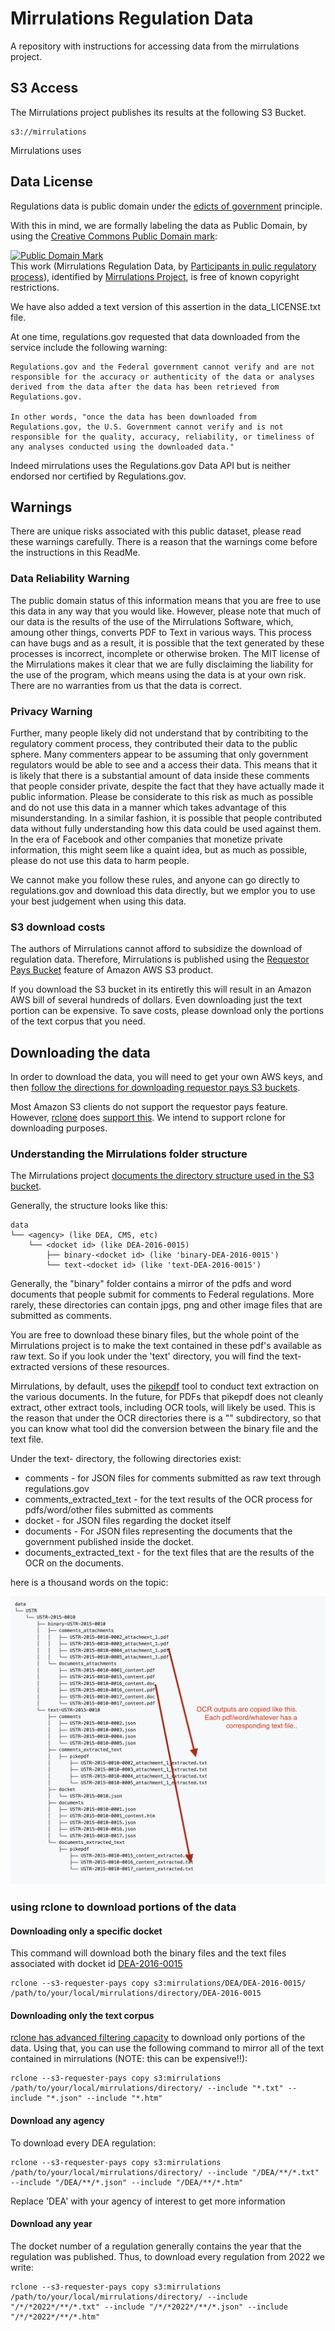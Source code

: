 # Mirrulations Regulation Data
A repository with instructions for accessing data from the mirrulations project. 

## S3 Access
The Mirrulations project publishes its results at the following S3 Bucket. 

```
s3://mirrulations
```

Mirrulations uses 


## Data License

Regulations data is public domain under the [edicts of government](https://en.wikipedia.org/wiki/Edict_of_government) principle. 

With this in mind, we are formally labeling the data as Public Domain, by using the [Creative Commons Public Domain mark](https://creativecommons.org/publicdomain/mark/1.0/):

<p xmlns:dct="http://purl.org/dc/terms/">
<a rel="license" href="http://creativecommons.org/publicdomain/mark/1.0/">
<img src="http://i.creativecommons.org/p/mark/1.0/88x31.png"
     style="border-style: none;" alt="Public Domain Mark" />
</a>
<br />
This work (<span property="dct:title">Mirrulations Regulation Data</span>, by <a href="https://regulations.gov" rel="dct:creator"><span property="dct:title">Participants in pulic regulatory process</span></a>), identified by <a href="https://github.com/MoravianUniversity/mirrulations" rel="dct:publisher"><span property="dct:title">Mirrulations Project</span></a>, is free of known copyright restrictions.
</p>

We have also added a text version of this assertion in the data_LICENSE.txt file. 

At one time, regulations.gov requested that data downloaded from the service include the following warning: 

```
Regulations.gov and the Federal government cannot verify and are not responsible for the accuracy or authenticity of the data or analyses derived from the data after the data has been retrieved from Regulations.gov.

In other words, "once the data has been downloaded from Regulations.gov, the U.S. Government cannot verify and is not responsible for the quality, accuracy, reliability, or timeliness of any analyses conducted using the downloaded data."
```
Indeed mirrulations uses the Regulations.gov Data API but is neither endorsed nor certified by Regulations.gov.


## Warnings

There are unique risks associated with this public dataset, please read these warnings carefully.
There is a reason that the warnings come before the instructions in this ReadMe.

### Data Reliability Warning
The public domain status of this information means that you are free to use this data in any way that you would like. 
However, please note that much of our data is the results of the use of the Mirrulations Software, which, amoung other 
things, converts PDF to Text in various ways. This process can have bugs and as a result, it is possible that the text
generated by these processes is incorrect, incomplete or otherwise broken. The MIT license of the Mirrulations makes it clear
that we are fully disclaiming the liability for the use of the program, which means using the data is at your own risk. 
There are no warranties from us that the data is correct. 

### Privacy Warning

Further, many people likely did not understand that by contribiting to the regulatory comment process, they contributed their 
data to the public sphere. Many commenters appear to be assuming that only government regulators would be able to see and a
access their data. This means that it is likely that there is a substantial amount of data inside these comments that
people consider private, despite the fact that they have actually made it public information. Please be considerate 
to this risk as much as possible and do not use this data in a manner which takes advantage of this misunderstanding.
In a similar fashion, it is possible that people contributed data without fully understanding how this data could be 
used against them. In the era of Facebook and other companies that monetize private information, this might seem like a quaint 
idea, but as much as possible, please do not use this data to harm people. 

We cannot make you follow these rules, and anyone can go directly to regulations.gov and download this data directly, 
but we emplor you to use your best judgement when using this data. 

### S3 download costs

The authors of Mirrulations cannot afford to subsidize the download of regulation data. Therefore, Mirrulations is published using 
the [Requestor Pays Bucket](https://docs.aws.amazon.com/AmazonS3/latest/userguide/RequesterPaysBuckets.html) feature of Amazon AWS S3 product. 

If you download the S3 bucket in its entiretly this will result in an Amazon AWS bill of several hundreds of dollars. Even downloading just the text portion can be expensive. To save costs, please download only the portions of the text corpus that you need. 


## Downloading the data

In order to download the data, you will need to get your own AWS keys, and then [follow the directions for downloading requestor pays S3 buckets](https://docs.aws.amazon.com/AmazonS3/latest/userguide/ObjectsinRequesterPaysBuckets.html). 

Most Amazon S3 clients do not support the requestor pays feature. However, [rclone](https://rclone.org/) does [support this](https://rclone.org/s3/#s3-requester-pays). We intend to support rclone for downloading purposes. 

### Understanding the Mirrulations folder structure

The Mirrulations project [documents the directory structure used in the S3 bucket](https://github.com/MoravianUniversity/mirrulations/blob/main/docs/structure.md).

Generally, the structure looks like this: 

```
data
└── <agency> (like DEA, CMS, etc)
    └── <docket id> (like DEA-2016-0015) 
        ├── binary-<docket id> (like 'binary-DEA-2016-0015')
        └── text-<docket id> (like 'text-DEA-2016-0015')
```        

Generally, the "binary" folder contains a mirror of the pdfs and word documents that people submit for comments to Federal regulations.
More rarely, these directories can contain jpgs, png and other image files that are submitted as comments. 

You are free to download these binary files, but the whole point of the Mirrulations project is to make the text contained in these pdf's available
as raw text. So if you look under the 'text' directory, you will find the text-extracted versions of these resources. 

Mirrulations, by default, uses the [pikepdf](https://pypi.org/project/pikepdf/) tool to conduct text extraction on the various documents. 
In the future, for PDFs that pikepdf does not cleanly extract, other extract tools, including OCR tools, will likely be used. 
This is the reason that under the OCR directories
there is a "<tool>" subdirectory, so that you can know what tool did the conversion between the binary file and the text file. 

Under the text-<docket id> directory, the following directories exist: 

* comments - for JSON files for comments submitted as raw text through regulations.gov
* comments_extracted_text - for the text results of the OCR process for pdfs/word/other files submitted as comments
* docket - for JSON files regarding the docket itself
* documents - For JSON files representing the documents that the government published inside the docket. 
* documents_extracted_text - for the text files that are the results of the OCR on the documents. 

here is a thousand words on the topic: 

![mirrulations_extract_folder_diagram.png](mirrulations_extract_folder_diagram.png)
        

### using rclone to download portions of the data
     
#### Downloading only a specific docket

This command will download both the binary files and the text files associated with docket id [DEA-2016-0015](https://www.regulations.gov/docket/DEA-2016-0015)

```
rclone --s3-requester-pays copy s3:mirrulations/DEA/DEA-2016-0015/ /path/to/your/local/mirrulations/directory/DEA-2016-0015
```


#### Downloading only the text corpus
     
[rclone has advanced filtering capacity](https://rclone.org/filtering/) to download only portions of the data. Using that, you can use the following command to mirror all of the text contained in mirrulations (NOTE: this can be expensive!!):
     
```
rclone --s3-requester-pays copy s3:mirrulations /path/to/your/local/mirrulations/directory/ --include "*.txt" --include "*.json" --include "*.htm"
```
 
#### Download any agency     
To download every DEA regulation: 
 
```
rclone --s3-requester-pays copy s3:mirrulations /path/to/your/local/mirrulations/directory/ --include "/DEA/**/*.txt" --include "/DEA/**/*.json" --include "/DEA/**/*.htm"
```
     
Replace 'DEA' with your agency of interest to get more information     
     
#### Download any year     
The docket number of a regulation generally contains the year that the regulation was published. Thus, to download every regulation from 2022 we write:  
```
rclone --s3-requester-pays copy s3:mirrulations /path/to/your/local/mirrulations/directory/ --include "/*/*2022*/**/*.txt" --include "/*/*2022*/**/*.json" --include "/*/*2022*/**/*.htm"
```     
     

